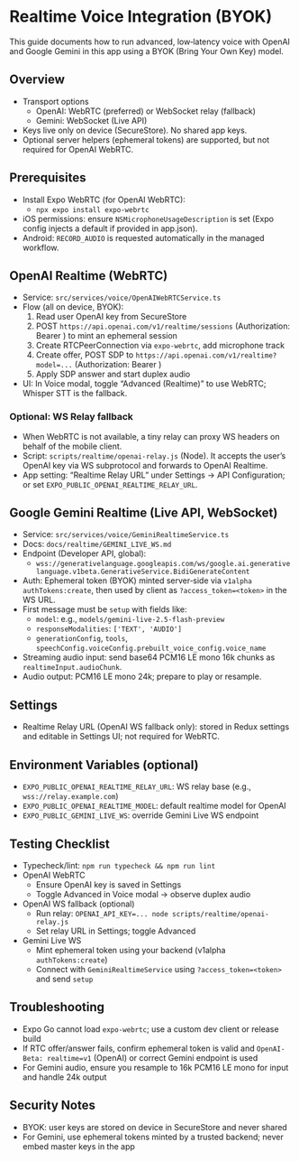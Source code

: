 # Realtime Voice Integration (BYOK)

This guide documents how to run advanced, low‑latency voice with OpenAI and Google Gemini in this app using a BYOK (Bring Your Own Key) model.

## Overview
- Transport options
  - OpenAI: WebRTC (preferred) or WebSocket relay (fallback)
  - Gemini: WebSocket (Live API)
- Keys live only on device (SecureStore). No shared app keys.
- Optional server helpers (ephemeral tokens) are supported, but not required for OpenAI WebRTC.

## Prerequisites
- Install Expo WebRTC (for OpenAI WebRTC):
  - `npx expo install expo-webrtc`
- iOS permissions: ensure `NSMicrophoneUsageDescription` is set (Expo config injects a default if provided in app.json).
- Android: `RECORD_AUDIO` is requested automatically in the managed workflow.

## OpenAI Realtime (WebRTC)
- Service: `src/services/voice/OpenAIWebRTCService.ts`
- Flow (all on device, BYOK):
  1) Read user OpenAI key from SecureStore
  2) POST `https://api.openai.com/v1/realtime/sessions` (Authorization: Bearer <user key>) to mint an ephemeral session
  3) Create RTCPeerConnection via `expo-webrtc`, add microphone track
  4) Create offer, POST SDP to `https://api.openai.com/v1/realtime?model=...` (Authorization: Bearer <ephemeral>)
  5) Apply SDP answer and start duplex audio
- UI: In Voice modal, toggle “Advanced (Realtime)” to use WebRTC; Whisper STT is the fallback.

### Optional: WS Relay fallback
- When WebRTC is not available, a tiny relay can proxy WS headers on behalf of the mobile client.
- Script: `scripts/realtime/openai-relay.js` (Node). It accepts the user’s OpenAI key via WS subprotocol and forwards to OpenAI Realtime.
- App setting: “Realtime Relay URL” under Settings → API Configuration; or set `EXPO_PUBLIC_OPENAI_REALTIME_RELAY_URL`.

## Google Gemini Realtime (Live API, WebSocket)
- Service: `src/services/voice/GeminiRealtimeService.ts`
- Docs: `docs/realtime/GEMINI_LIVE_WS.md`
- Endpoint (Developer API, global):
  - `wss://generativelanguage.googleapis.com/ws/google.ai.generativelanguage.v1beta.GenerativeService.BidiGenerateContent`
- Auth: Ephemeral token (BYOK) minted server‑side via `v1alpha authTokens:create`, then used by client as `?access_token=<token>` in the WS URL.
- First message must be `setup` with fields like:
  - `model`: e.g., `models/gemini-live-2.5-flash-preview`
  - `responseModalities`: `['TEXT', 'AUDIO']`
  - `generationConfig`, `tools`, `speechConfig.voiceConfig.prebuilt_voice_config.voice_name`
- Streaming audio input: send base64 PCM16 LE mono 16k chunks as `realtimeInput.audioChunk`.
- Audio output: PCM16 LE mono 24k; prepare to play or resample.

## Settings
- Realtime Relay URL (OpenAI WS fallback only): stored in Redux settings and editable in Settings UI; not required for WebRTC.

## Environment Variables (optional)
- `EXPO_PUBLIC_OPENAI_REALTIME_RELAY_URL`: WS relay base (e.g., `wss://relay.example.com`)
- `EXPO_PUBLIC_OPENAI_REALTIME_MODEL`: default realtime model for OpenAI
- `EXPO_PUBLIC_GEMINI_LIVE_WS`: override Gemini Live WS endpoint

## Testing Checklist
- Typecheck/lint: `npm run typecheck && npm run lint`
- OpenAI WebRTC
  - Ensure OpenAI key is saved in Settings
  - Toggle Advanced in Voice modal → observe duplex audio
- OpenAI WS fallback (optional)
  - Run relay: `OPENAI_API_KEY=... node scripts/realtime/openai-relay.js`
  - Set relay URL in Settings; toggle Advanced
- Gemini Live WS
  - Mint ephemeral token using your backend (v1alpha `authTokens:create`)
  - Connect with `GeminiRealtimeService` using `?access_token=<token>` and send `setup`

## Troubleshooting
- Expo Go cannot load `expo-webrtc`; use a custom dev client or release build
- If RTC offer/answer fails, confirm ephemeral token is valid and `OpenAI-Beta: realtime=v1` (OpenAI) or correct Gemini endpoint is used
- For Gemini audio, ensure you resample to 16k PCM16 LE mono for input and handle 24k output

## Security Notes
- BYOK: user keys are stored on device in SecureStore and never shared
- For Gemini, use ephemeral tokens minted by a trusted backend; never embed master keys in the app

